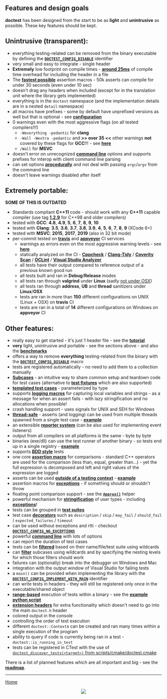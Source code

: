 ## Features and design goals

**doctest** has been designed from the start to be as **light** and **unintrusive** as possible. These key features should be kept.

## Unintrusive (transparent):

- everything testing-related can be removed from the binary executable by defining the [**```DOCTEST_CONFIG_DISABLE```**](configuration.md#doctest_config_disable) identifier
- very small and easy to integrate - single header
- **Extremely** low footprint on compile times - [**around 25ms**](benchmarks.md#cost-of-including-the-header) of compile time overhead for including the header in a file
- The [**fastest possible**](benchmarks.md#cost-of-an-assertion-macro) assertion macros - 50k asserts can compile for under 30 seconds (even under 10 sec)
- doesn't drag any headers when included (except for in the translation unit where the library gets implemented)
- everything is in the ```doctest``` namespace (and the implementation details are in a nested ```detail``` namespace)
- all macros have prefixes - some by default have unprefixed versions as well but that is optional - see [**configuration**](configuration.md)
- 0 warnings even with the most aggressive flags (on all tested compilers!!!)
    - ```-Weverything -pedantic``` for **clang**
    - ```-Wall -Wextra -pedantic``` and **>> over 35 <<** other warnings **not** covered by these flags for **GCC**!!! - see [**here**](../../scripts/cmake/common.cmake#L84)
    - ```/Wall``` for **MSVC**
- doesn't error on unrecognized [**command line**](commandline.md) options and supports prefixes for interop with client command line parsing
- can set options [**procedurally**](main.md) and not deal with passing ```argc```/```argv``` from the command line
- doesn't leave warnings disabled after itself

## Extremely portable:

**SOME OF THIS IS OUTDATED**

- Standards compliant **C++11** code - should work with any **C++11** capable compiler (use tag [**1.2.9**](https://github.com/doctest/doctest/tree/1.2.9) for C++98 and older compilers)
- tested with **GCC**: **4.8**, **4.9**, **5**, **6**, **7**, **8**, **9**, **10**
- tested with **Clang**: **3.5**, **3.6**, **3.7**, **3.8**, **3.9**, **4**, **5**, **6**, **7**, **8**, **9** (XCode 6+)
- tested with **MSVC**: **2015**, **2017**, **2019** (also in 32 bit mode)
- per-commit tested on [**travis**](https://travis-ci.org/doctest/doctest) and [**appveyor**](https://ci.appveyor.com/project/doctest/doctest) CI services
    - warnings as errors even on the most aggressive warning levels - see [**here**](../../scripts/cmake/common.cmake#L84)
    - statically analyzed on the CI - [**Cppcheck**](http://cppcheck.sourceforge.net/) / [**Clang-Tidy**](https://clang.llvm.org/extra/clang-tidy/) / [**Coverity Scan**](https://scan.coverity.com/) / [**OCLint**](http://oclint.org/) / [**Visual Studio Analyzer**](https://docs.microsoft.com/en-us/visualstudio/code-quality/analyzing-c-cpp-code-quality-by-using-code-analysis)
    - all tests have their output compared to reference output of a previous known good run
    - all tests built and ran in **Debug**/**Release** modes
    - all tests ran through **valgrind** under **Linux** (sadly [not under OSX](https://github.com/doctest/doctest/issues/11))
    - all tests ran through **address**, **UB** and **thread** sanitizers under **Linux**/**OSX**
    - tests are ran in more than **150** different configurations on UNIX (Linux + OSX) on **travis** CI
    - tests are ran in a total of **14** different configurations on Windows on **appveyor** CI

## Other features:

- really easy to get started - it's just 1 header file - see the [**tutorial**](tutorial.md)
- **very** light, unintrusive and portable - see the sections above - and also the [**benchmarks**](benchmarks.md)
- offers a way to remove **everything** testing-related from the binary with the [**```DOCTEST_CONFIG_DISABLE```**](configuration.md#doctest_config_disable) macro
- tests are registered automatically - no need to add them to a collection manually
- [**Subcases**](tutorial.md#test-cases-and-subcases) - an intuitive way to share common setup and teardown code for test cases (alternative to [**test fixtures**](testcases.md#test-fixtures) which are also supported)
- [**templated test cases**](parameterized-tests.md#templated-test-cases---parameterized-by-type) - parameterized by type
- supports [**logging macros**](logging.md) for capturing local variables and strings - as a message for when an assert fails - with lazy stringification and no allocations when possible!
- crash handling support - uses signals for UNIX and SEH for Windows
- [**thread-safe**](faq.md#is-doctest-thread-aware) - asserts (and logging) can be used from multiple threads spawned from a single test case - [**example**](../../examples/all_features/concurrency.cpp)
- an extensible [**reporter system**](reporters.md) (can be also used for implementing event listeners)
- output from all compilers on all platforms is the same - byte by byte
- binaries (exe/dll) can use the test runner of another binary - so tests end up in a single registry - [**example**](../../examples/executable_dll_and_plugin/)
- supports [**BDD style**](testcases.md) tests
- one core [**assertion macro**](assertions.md) for comparisons - standard C++ operators are used for the comparison (less than, equal, greater than...) - yet the full expression is decomposed and left and right values of the expression are logged
- asserts can be used [**outside of a testing context**](assertions.md#using-asserts-out-of-a-testing-context) - [**example**](../../examples/all_features/asserts_used_outside_of_tests.cpp)
- assertion macros for [**exceptions**](assertions.md#exceptions) - if something should or shouldn't throw
- floating point comparison support - see the [**```Approx()```**](assertions.md#floating-point-comparisons) helper
- powerful mechanism for [**stringification**](stringification.md) of user types - including [**exceptions**](stringification.md#translating-exceptions)!
- tests can be grouped in [**test suites**](testcases.md#test-suites)
- test case [**decorators**](testcases.md#decorators) such as ```description``` / ```skip``` / ```may_fail``` / ```should_fail``` / ```expected_failures``` / ```timeout```
- can be used without exceptions and rtti - checkout [**```DOCTEST_CONFIG_NO_EXCEPTIONS```**](configuration.md#doctest_config_no_exceptions)
- powerful [**command line**](commandline.md) with lots of options
- can report the duration of test cases
- tests can be [**filtered**](commandline.md) based on their name/file/test suite using wildcards
- can [**filter**](commandline.md) subcases using wildcards and by specifying the nesting levels for which those filters should work
- failures can (optionally) break into the debugger on Windows and Mac
- integration with the output window of Visual Studio for failing tests
- a ```main()``` can be provided when implementing the library with the [**```DOCTEST_CONFIG_IMPLEMENT_WITH_MAIN```**](main.md#doctest_config_implement_with_main) identifier
- can write tests in headers - they will still be registered only once in the executable/shared object
- [**range-based**](commandline.md) execution of tests within a binary - see the [**example python script**](../../examples/range_based_execution.py)
- [**extension headers**](extensions.md) for extra functionality which doesn't need to go into the main `doctest.h` header
- colored output in the console
- controlling the order of test execution
- different ```doctest::Context```s can be created and ran many times within a single execution of the program
- ability to query if code is currently being ran in a test -  ```doctest::is_running_in_test```
- tests can be registered in CTest with the use of [```doctest_discover_tests(<target>)``` from scripts/cmake/doctest.cmake](../../scripts/cmake/doctest.cmake)

There is a list of planned features which are all important and big - see the [**roadmap**](roadmap.md).

---------------

[Home](readme.md#reference)

<p align="center"><img src="../../scripts/data/logo/icon_2.svg"></p>
